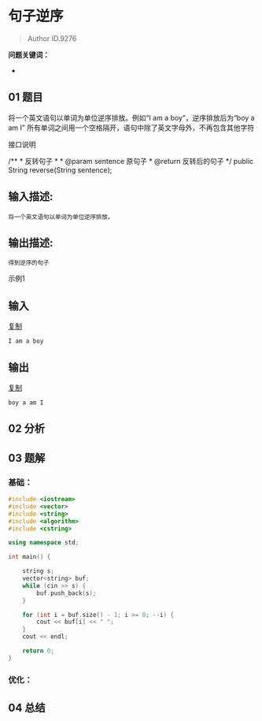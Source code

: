 # 句子逆序
> Author ID.9276 

**问题关键词：**

- 

## 01 题目

将一个英文语句以单词为单位逆序排放。例如“I am a boy”，逆序排放后为“boy a am I”
所有单词之间用一个空格隔开，语句中除了英文字母外，不再包含其他字符


接口说明

/**
 \* 反转句子
 \* 
 \* @param sentence 原句子
 \* @return 反转后的句子
 */
public String reverse(String sentence);

 

 

 

## 输入描述:

```
将一个英文语句以单词为单位逆序排放。
```

## 输出描述:

```
得到逆序的句子
```

示例1

## 输入

[复制](javascript:void(0);)

```
I am a boy
```

## 输出

[复制](javascript:void(0);)

```
boy a am I
```

## 02 分析



## 03 题解

### 基础：

```c++
#include <iostream>
#include <vector>
#include <string>
#include <algorithm>
#include <cstring>

using namespace std;

int main() {

    string s;
    vector<string> buf;
    while (cin >> s) {
        buf.push_back(s);
    }

    for (int i = buf.size() - 1; i >= 0; --i) {
        cout << buf[i] << " ";
    }
    cout << endl;

    return 0;
}

```



### 优化：



## 04 总结

